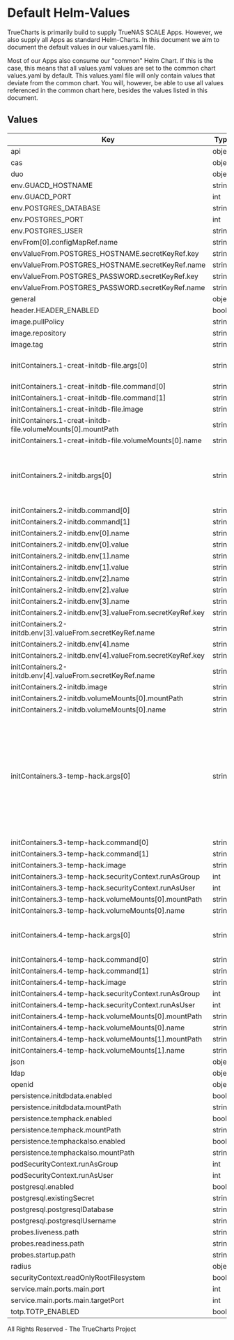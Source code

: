 # Default Helm-Values

TrueCharts is primarily build to supply TrueNAS SCALE Apps.
However, we also supply all Apps as standard Helm-Charts. In this document we aim to document the default values in our values.yaml file.

Most of our Apps also consume our "common" Helm Chart.
If this is the case, this means that all values.yaml values are set to the common chart values.yaml by default. This values.yaml file will only contain values that deviate from the common chart.
You will, however, be able to use all values referenced in the common chart here, besides the values listed in this document.

## Values

| Key | Type | Default | Description |
|-----|------|---------|-------------|
| api | object | `{}` |  |
| cas | object | `{}` |  |
| duo | object | `{}` |  |
| env.GUACD_HOSTNAME | string | `"localhost"` |  |
| env.GUACD_PORT | int | `4822` |  |
| env.POSTGRES_DATABASE | string | `"{{ .Values.postgresql.postgresqlDatabase }}"` |  |
| env.POSTGRES_PORT | int | `5432` |  |
| env.POSTGRES_USER | string | `"{{ .Values.postgresql.postgresqlUsername }}"` |  |
| envFrom[0].configMapRef.name | string | `"guacamole-client-env"` |  |
| envValueFrom.POSTGRES_HOSTNAME.secretKeyRef.key | string | `"plainhost"` |  |
| envValueFrom.POSTGRES_HOSTNAME.secretKeyRef.name | string | `"dbcreds"` |  |
| envValueFrom.POSTGRES_PASSWORD.secretKeyRef.key | string | `"postgresql-password"` |  |
| envValueFrom.POSTGRES_PASSWORD.secretKeyRef.name | string | `"dbcreds"` |  |
| general | object | `{}` |  |
| header.HEADER_ENABLED | bool | `false` |  |
| image.pullPolicy | string | `"IfNotPresent"` |  |
| image.repository | string | `"tccr.io/truecharts/guacamole-client"` |  |
| image.tag | string | `"v1.4.0@sha256:43f7b0575173f509b5215a89170dfea80ea07f0b2bfed405882a4bc7ec9dfa52"` |  |
| initContainers.1-creat-initdb-file.args[0] | string | `"echo \"Creating initdb.sql file...\"; /opt/guacamole/bin/initdb.sh --postgres > /initdbdata/initdb.sql; if [ -e /initdbdata/initdb.sql ]; then\n  echo \"Init file created successfully!\";\n  exit 0;\nelse\n  echo \"Init file failed to create.\";\n  exit 1;\nfi;\n"` |  |
| initContainers.1-creat-initdb-file.command[0] | string | `"/bin/sh"` |  |
| initContainers.1-creat-initdb-file.command[1] | string | `"-c"` |  |
| initContainers.1-creat-initdb-file.image | string | `"{{ .Values.image.repository }}:{{ .Values.image.tag }}"` |  |
| initContainers.1-creat-initdb-file.volumeMounts[0].mountPath | string | `"/initdbdata"` |  |
| initContainers.1-creat-initdb-file.volumeMounts[0].name | string | `"initdbdata"` |  |
| initContainers.2-initdb.args[0] | string | `"psql -h $POSTGRES_HOSTNAME -d $POSTGRES_DATABASE -U $POSTGRES_USER -p $POSTGRES_PORT -o '/dev/null' -c 'SELECT * FROM public.guacamole_user'; if [ $? -eq 0 ];\n  then\n    echo \"DB already initialized. Skipping...\";\n  else\n    echo \"Initializing DB's schema...\";\n    psql -h $POSTGRES_HOSTNAME -d $POSTGRES_DATABASE -U $POSTGRES_USER -p $POSTGRES_PORT -a -w -f /initdbdata/initdb.sql;\n    if [ $? -eq 0 ];\n      then\n        echo \"DB's schema initialized successfully!\";\n        exit 0;\n      else\n        echo \"DB's schema failed to initialize.\";\n        exit 1;\n    fi;\nfi;\n"` |  |
| initContainers.2-initdb.command[0] | string | `"/bin/sh"` |  |
| initContainers.2-initdb.command[1] | string | `"-c"` |  |
| initContainers.2-initdb.env[0].name | string | `"POSTGRES_DATABASE"` |  |
| initContainers.2-initdb.env[0].value | string | `"{{ .Values.postgresql.postgresqlDatabase }}"` |  |
| initContainers.2-initdb.env[1].name | string | `"POSTGRES_USER"` |  |
| initContainers.2-initdb.env[1].value | string | `"{{ .Values.postgresql.postgresqlUsername }}"` |  |
| initContainers.2-initdb.env[2].name | string | `"POSTGRES_PORT"` |  |
| initContainers.2-initdb.env[2].value | string | `"5432"` |  |
| initContainers.2-initdb.env[3].name | string | `"POSTGRES_HOSTNAME"` |  |
| initContainers.2-initdb.env[3].valueFrom.secretKeyRef.key | string | `"plainhost"` |  |
| initContainers.2-initdb.env[3].valueFrom.secretKeyRef.name | string | `"dbcreds"` |  |
| initContainers.2-initdb.env[4].name | string | `"PGPASSWORD"` |  |
| initContainers.2-initdb.env[4].valueFrom.secretKeyRef.key | string | `"postgresql-password"` |  |
| initContainers.2-initdb.env[4].valueFrom.secretKeyRef.name | string | `"dbcreds"` |  |
| initContainers.2-initdb.image | string | `"{{ .Values.postgresqlImage.repository }}:{{ .Values.postgresqlImage.tag }}"` |  |
| initContainers.2-initdb.volumeMounts[0].mountPath | string | `"/initdbdata"` |  |
| initContainers.2-initdb.volumeMounts[0].name | string | `"initdbdata"` |  |
| initContainers.3-temp-hack.args[0] | string | `"echo \"Checing postgresql driver version...\"; if [ -e /opt/guacamole/postgresql/postgresql-42.2.24.jre7.jar ];\n  then\n    echo \"Version found is correct.\";\n    exit 0;\n  else\n    echo \"Old version found. Will try to download a known-to-work version.\";\n    echo \"Downloading (postgresql-42.2.24.jre7.jar)...\";\n    curl -L \"https://jdbc.postgresql.org/download/postgresql-42.2.24.jre7.jar\" > \"/opt/guacamole/postgresql-hack/postgresql-42.2.24.jre7.jar\";\n    if [ -e /opt/guacamole/postgresql-hack/postgresql-42.2.24.jre7.jar ];\n      then\n        echo \"Downloaded successfully!\";\n        cp -r /opt/guacamole/postgresql/* /opt/guacamole/postgresql-hack/;\n        if [ -e /opt/guacamole/postgresql-hack/postgresql-9.4-1201.jdbc41.jar ];\n          then\n            echo \"Removing old version... (postgresql-9.4-1201.jdbc41.jar)\";\n            rm \"/opt/guacamole/postgresql-hack/postgresql-9.4-1201.jdbc41.jar\";\n            if [ $? -eq 0 ];\n              then\n                echo \"Removed successfully!\";\n              else\n                echo \"Failed to remove.\";\n                exit 1;\n            fi;\n        fi;\n      else\n        echo \"Failed to download.\";\n        exit 1;\n    fi;\nfi;\n"` |  |
| initContainers.3-temp-hack.command[0] | string | `"/bin/sh"` |  |
| initContainers.3-temp-hack.command[1] | string | `"-c"` |  |
| initContainers.3-temp-hack.image | string | `"{{ .Values.image.repository }}:{{ .Values.image.tag }}"` |  |
| initContainers.3-temp-hack.securityContext.runAsGroup | int | `1001` |  |
| initContainers.3-temp-hack.securityContext.runAsUser | int | `1001` |  |
| initContainers.3-temp-hack.volumeMounts[0].mountPath | string | `"/opt/guacamole/postgresql-hack"` |  |
| initContainers.3-temp-hack.volumeMounts[0].name | string | `"temphack"` |  |
| initContainers.4-temp-hack.args[0] | string | `"echo \"Copying postgres driver into the final destination.\"; cp -r /opt/guacamole/postgresql-hack/* /opt/guacamole/postgresql/; if [ -e /opt/guacamole/postgresql/postgresql-42.2.24.jre7.jar ];\n  then\n    echo \"Driver copied successfully!\";\n  else\n    echo \"Failed to copy the driver\";\nfi;\n"` |  |
| initContainers.4-temp-hack.command[0] | string | `"/bin/sh"` |  |
| initContainers.4-temp-hack.command[1] | string | `"-c"` |  |
| initContainers.4-temp-hack.image | string | `"{{ .Values.image.repository }}:{{ .Values.image.tag }}"` |  |
| initContainers.4-temp-hack.securityContext.runAsGroup | int | `1001` |  |
| initContainers.4-temp-hack.securityContext.runAsUser | int | `1001` |  |
| initContainers.4-temp-hack.volumeMounts[0].mountPath | string | `"/opt/guacamole/postgresql-hack"` |  |
| initContainers.4-temp-hack.volumeMounts[0].name | string | `"temphack"` |  |
| initContainers.4-temp-hack.volumeMounts[1].mountPath | string | `"/opt/guacamole/postgresql"` |  |
| initContainers.4-temp-hack.volumeMounts[1].name | string | `"temphackalso"` |  |
| json | object | `{}` |  |
| ldap | object | `{}` |  |
| openid | object | `{}` |  |
| persistence.initdbdata.enabled | bool | `true` |  |
| persistence.initdbdata.mountPath | string | `"/initdbdata"` |  |
| persistence.temphack.enabled | bool | `true` |  |
| persistence.temphack.mountPath | string | `"/opt/guacamole/postgresql-hack"` |  |
| persistence.temphackalso.enabled | bool | `true` |  |
| persistence.temphackalso.mountPath | string | `"/opt/guacamole/postgresql"` |  |
| podSecurityContext.runAsGroup | int | `1001` |  |
| podSecurityContext.runAsUser | int | `1001` |  |
| postgresql.enabled | bool | `true` |  |
| postgresql.existingSecret | string | `"dbcreds"` |  |
| postgresql.postgresqlDatabase | string | `"guacamole"` |  |
| postgresql.postgresqlUsername | string | `"guacamole"` |  |
| probes.liveness.path | string | `"/guacamole"` |  |
| probes.readiness.path | string | `"/guacamole"` |  |
| probes.startup.path | string | `"/guacamole"` |  |
| radius | object | `{}` |  |
| securityContext.readOnlyRootFilesystem | bool | `false` |  |
| service.main.ports.main.port | int | `9998` |  |
| service.main.ports.main.targetPort | int | `8080` |  |
| totp.TOTP_ENABLED | bool | `false` |  |

All Rights Reserved - The TrueCharts Project
